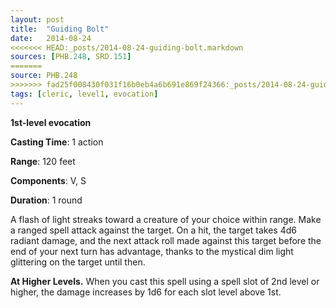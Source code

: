 ```yaml
---
layout: post
title:  "Guiding Bolt"
date:   2014-08-24
<<<<<<< HEAD:_posts/2014-08-24-guiding-bolt.markdown
sources: [PHB.248, SRD.151]
=======
source: PHB.248
>>>>>>> fad25f008430f031f16b0eb4a6b691e869f24366:_posts/2014-08-24-guiding-bolt.md
tags: [cleric, level1, evocation]
---
```


**1st-level evocation**

**Casting Time**: 1 action

**Range**: 120 feet

**Components**: V, S

**Duration**: 1 round

A flash of light streaks toward a creature of your choice within range. Make a ranged spell attack against the target. On a hit, the target takes 4d6 radiant damage, and the next attack roll made against this target before the end of your next turn has advantage, thanks to the mystical dim light glittering on the target until then. 

**At Higher Levels.** When you cast this spell using a spell slot of 2nd level or higher, the damage increases by 1d6 for each slot level above 1st.
